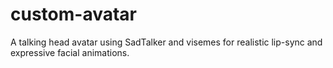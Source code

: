 # custom-avatar
A talking head avatar using SadTalker and visemes for realistic lip-sync and expressive facial animations.
